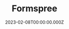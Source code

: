 ---
title: "Formspree"
website: "https://formspree.io/"
description: "Formspree is a form backend, API, and email service for HTML JavaScript forms It’s the simplest way to embed custom contact us forms, order forms, or email capture forms on your static website"
date: 2023-02-08T00:00:00.000Z
draft: false
tool: ["Form"]
---